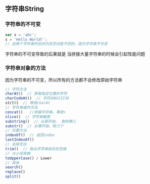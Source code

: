 ## 字符串String

### 字符串的不可变

```js
var s = 'abc';
s = 'Hello World!';
// 这两个字符串所在的内存空间是不同的，因为字符串不可变
```

字符串的不可变导致的后果就是 当拼接大量字符串的时候会引起性能问题

### 字符串对象的方法

因为字符串的不可变，所以所有的方法都不会修改原始字符串

```js
// 字符方法
charAt()  // 获取指定位置的字符
charCodeAt()  // 字符的ASCII码
str[0]  // 等效charAt
// 字符串操作方法
concat()   //拼接字符串，等效+
slice()  // 字符串截取
substring()  // 从那开始， 取到哪儿
substr()  // 从哪开始，取几个
// 位置方法
indexOf()  // 返回index
lastIndexOf()
// 去除空白
trim()  // 取出字符串前后的空格
// 大小写转换
toUpperCase() / Lower
// 其他
search()
replace()
split()
```



















